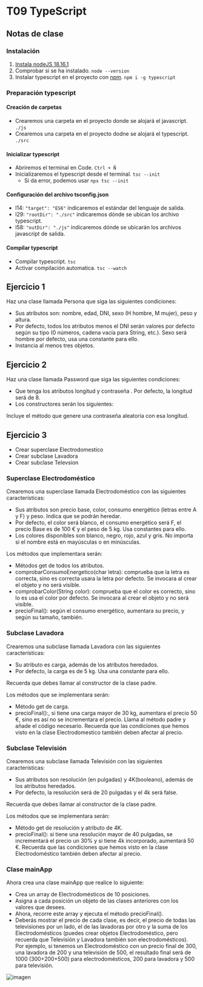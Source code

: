 # T09 TypeScript

## Notas de clase
### Instalación
1. [Instala nodeJS 18.16.1](https://nodejs.org/en)
2. Comprobar si se ha instalado. `node --version`
3. Instalar typescript en el proyecto con [npm](https://www.npmjs.com/package/typescript). `npm i -g typescript`

### Preparación typescript
#### Creación de carpetas
* Crearemos una carpeta en el proyecto donde se alojará el javascript. `./js`
* Crearemos una carpeta en el proyecto dodne se alojará el typescript. `./src`

#### Inicializar typescript
* Abriremos el terminal en Code. `Ctrl + Ñ`
* Inicializaremos el typescript desde el terminal. `tsc --init`
    * Si da error, podemos usar `npx tsc --init`

#### Configuración del archivo tsconfig.json
* l14: `"target": "ES6"` indicaremos el estándar del lenguaje de salida.
* l29: `"rootDir": "./src"` indicaremos dónde se ubican los archivo typescript.
* l58: `"outDir": "./js"` indicaremos dónde se ubicarán los archivos javascript de salida.

#### Compilar typescript
* Compilar typescript. `tsc`
* Activar compilación automatica. `tsc --watch`

## Ejercicio 1
Haz una clase llamada Persona que siga las siguientes condiciones:
* Sus atributos son: nombre, edad, DNI, sexo (H hombre, M mujer), peso y altura.
* Por defecto, todos los atributos menos el DNI serán valores por defecto según su tipo (0 números, cadena vacía para String, etc.). Sexo será hombre por defecto, usa una constante para ello.
* Instancia al menos tres objetos.

## Ejercicio 2
Haz una clase llamada Password que siga las siguientes condiciones:
* Que tenga los atributos longitud y contraseña . Por defecto, la longitud será de 8.
* Los constructores serán los siguientes:

Incluye el método que genere una contraseña aleatoria con esa longitud.

## Ejercicio 3
* Crear superclase Electrodomestico
* Crear subclase Lavadora
* Crear subclase Televsion

### Superclase Electrodoméstico
Crearemos una superclase llamada Electrodoméstico con las siguientes características:
* Sus atributos son precio base, color, consumo energético (letras entre A y F) y peso. Indica que se podrán heredar.
* Por defecto, el color será blanco, el consumo energético será F, el precio Base es de 100 € y el peso de 5 kg. Usa constantes para ello.
* Los colores disponibles son blanco, negro, rojo, azul y gris. No importa si el nombre está en mayúsculas o en minúsculas.


Los métodos que implementara serán:
* Métodos get de todos los atributos.
* comprobarConsumoEnergetico(char letra): comprueba que la letra es correcta,
sino es correcta usara la letra por defecto. Se invocara al crear el objeto y no será visible.
* comprobarColor(String color): comprueba que el color es correcto, sino lo es usa el color por defecto. Se invocara al crear el objeto y no será visible.
* precioFinal(): según el consumo energético, aumentara su precio, y según su tamaño, también.

### Subclase Lavadora
Crearemos una subclase llamada Lavadora con las siguientes características:
* Su atributo es carga, además de los atributos heredados.
* Por defecto, la carga es de 5 kg. Usa una constante para ello.

Recuerda que debes llamar al constructor de la clase padre.

Los métodos que se implementara serán:
* Método get de carga.
* precioFinal():, si tiene una carga mayor de 30 kg, aumentara el precio 50 €, sino es así no se incrementara el precio. Llama al método padre y añade el código necesario. Recuerda que las condiciones que hemos visto en la clase Electrodomestico también deben afectar al precio.

### Subclase Televisión
Crearemos una subclase llamada Televisión con las siguientes características:
* Sus atributos son resolución (en pulgadas) y 4K(booleano), además de los atributos heredados.
* Por defecto, la resolución será de 20 pulgadas y el 4k será false.

Recuerda que debes llamar al constructor de la clase padre.

Los métodos que se implementara serán:
* Método get de resolución y atributo de 4K.
* precioFinal(): si tiene una resolución mayor de 40 pulgadas, se incrementará el precio un 30% y si tiene 4k incorporado, aumentará 50 €. Recuerda que las condiciones que hemos visto en la clase Electrodoméstico también deben afectar al precio.

### Clase mainApp
Ahora crea una clase mainApp que realice lo siguiente:
* Crea un array de Electrodomésticos de 10 posiciones.
* Asigna a cada posición un objeto de las clases anteriores con los valores que desees.
* Ahora, recorre este array y ejecuta el método precioFinal().
* Deberás mostrar el precio de cada clase, es decir, el precio de todas las televisiones por un lado, el de las lavadoras por otro y la suma de los Electrodomésticos (puedes crear objetos Electrodoméstico, pero recuerda que Televisión y Lavadora también son electrodomésticos). Por ejemplo, si tenemos un Electrodoméstico con un precio final de 300, una lavadora de 200 y una televisión de 500, el resultado final será de 1000 (300+200+500) para electrodomésticos, 200 para lavadora y 500 para televisión.

![imagen](https://github.com/santiarroyave/sao-fe-gc-ejercicios-T09-TypeScript-06-2023/assets/135848692/e7630ed2-41fb-4b1b-9060-35fd65574160)
